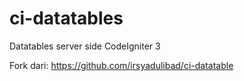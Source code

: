 # ci-datatables
Datatables server side CodeIgniter 3

Fork dari: https://github.com/irsyadulibad/ci-datatable
